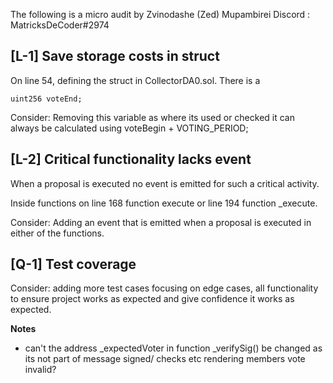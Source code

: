 The following is a micro audit by Zvinodashe (Zed) Mupambirei
Discord : MatricksDeCoder#2974 

## **[L-1]** Save storage costs in struct

On line 54, defining the struct in CollectorDA0.sol. There is a 
```
uint256 voteEnd;
```
Consider: Removing this variable as where its used or checked it can always be calculated using voteBegin + VOTING_PERIOD;

## **[L-2]** Critical functionality lacks event

When a proposal is executed no event is emitted for such a critical activity. 

Inside functions on line 168 function execute or line 194 function _execute. 

Consider: Adding an event that is emitted when a proposal is executed in either of the functions.


## **[Q-1]** Test coverage 

Consider: adding more test cases focusing on edge cases, all functionality to ensure project works as expected and give confidence it works as expected.

**Notes**

- can't the address _expectedVoter in function _verifySig() be changed as its not part of message signed/ checks etc rendering members vote invalid?

